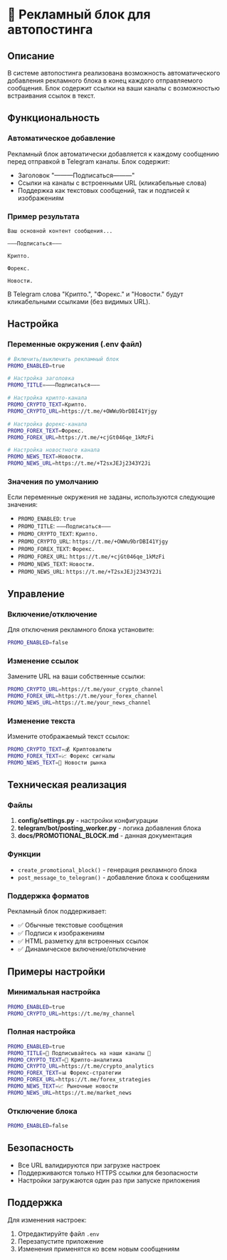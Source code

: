 # 📢 Рекламный блок для автопостинга

## Описание

В системе автопостинга реализована возможность автоматического добавления рекламного блока в конец каждого отправляемого сообщения. Блок содержит ссылки на ваши каналы с возможностью встраивания ссылок в текст.

## Функциональность

### Автоматическое добавление

Рекламный блок автоматически добавляется к каждому сообщению перед отправкой в Telegram каналы. Блок содержит:

- Заголовок "———Подписаться———"
- Ссылки на каналы с встроенными URL (кликабельные слова)
- Поддержка как текстовых сообщений, так и подписей к изображениям

### Пример результата

```
Ваш основной контент сообщения...

———Подписаться———

Крипто.

Форекс.

Новости.
```

В Telegram слова "Крипто.", "Форекс." и "Новости." будут кликабельными ссылками (без видимых URL).

## Настройка

### Переменные окружения (.env файл)

```bash
# Включить/выключить рекламный блок
PROMO_ENABLED=true

# Настройка заголовка
PROMO_TITLE=———Подписаться———

# Настройка крипто-канала
PROMO_CRYPTO_TEXT=Крипто.
PROMO_CRYPTO_URL=https://t.me/+OWWu9brDBI41Yjgy

# Настройка форекс-канала
PROMO_FOREX_TEXT=Форекс.
PROMO_FOREX_URL=https://t.me/+cjGt046qe_1kMzFi

# Настройка новостного канала
PROMO_NEWS_TEXT=Новости.
PROMO_NEWS_URL=https://t.me/+T2sxJEJj2343Y2Ji
```

### Значения по умолчанию

Если переменные окружения не заданы, используются следующие значения:

- `PROMO_ENABLED`: `true`
- `PROMO_TITLE`: `———Подписаться———`
- `PROMO_CRYPTO_TEXT`: `Крипто.`
- `PROMO_CRYPTO_URL`: `https://t.me/+OWWu9brDBI41Yjgy`
- `PROMO_FOREX_TEXT`: `Форекс.`
- `PROMO_FOREX_URL`: `https://t.me/+cjGt046qe_1kMzFi`
- `PROMO_NEWS_TEXT`: `Новости.`
- `PROMO_NEWS_URL`: `https://t.me/+T2sxJEJj2343Y2Ji`

## Управление

### Включение/отключение

Для отключения рекламного блока установите:
```bash
PROMO_ENABLED=false
```

### Изменение ссылок

Замените URL на ваши собственные ссылки:
```bash
PROMO_CRYPTO_URL=https://t.me/your_crypto_channel
PROMO_FOREX_URL=https://t.me/your_forex_channel
PROMO_NEWS_URL=https://t.me/your_news_channel
```

### Изменение текста

Измените отображаемый текст ссылок:
```bash
PROMO_CRYPTO_TEXT=💰 Криптовалюты
PROMO_FOREX_TEXT=📈 Форекс сигналы
PROMO_NEWS_TEXT=📰 Новости рынка
```

## Техническая реализация

### Файлы

1. **config/settings.py** - настройки конфигурации
2. **telegram/bot/posting_worker.py** - логика добавления блока
3. **docs/PROMOTIONAL_BLOCK.md** - данная документация

### Функции

- `create_promotional_block()` - генерация рекламного блока
- `post_message_to_telegram()` - добавление блока к сообщениям

### Поддержка форматов

Рекламный блок поддерживает:
- ✅ Обычные текстовые сообщения
- ✅ Подписи к изображениям
- ✅ HTML разметку для встроенных ссылок
- ✅ Динамическое включение/отключение

## Примеры настройки

### Минимальная настройка
```bash
PROMO_ENABLED=true
PROMO_CRYPTO_URL=https://t.me/my_channel
```

### Полная настройка
```bash
PROMO_ENABLED=true
PROMO_TITLE=🔔 Подписывайтесь на наши каналы 🔔
PROMO_CRYPTO_TEXT=💎 Крипто-аналитика
PROMO_CRYPTO_URL=https://t.me/crypto_analytics
PROMO_FOREX_TEXT=📊 Форекс-стратегии
PROMO_FOREX_URL=https://t.me/forex_strategies
PROMO_NEWS_TEXT=📈 Рыночные новости
PROMO_NEWS_URL=https://t.me/market_news
```

### Отключение блока
```bash
PROMO_ENABLED=false
```

## Безопасность

- Все URL валидируются при загрузке настроек
- Поддерживаются только HTTPS ссылки для безопасности
- Настройки загружаются один раз при запуске приложения

## Поддержка

Для изменения настроек:
1. Отредактируйте файл `.env`
2. Перезапустите приложение
3. Изменения применятся ко всем новым сообщениям 